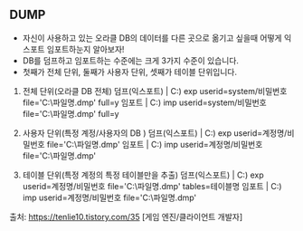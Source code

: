 ## DUMP
 - 자신이 사용하고 있는 오라클 DB의 데이터를 다른 곳으로 옮기고 싶을때 어떻게 익스포트 임포트하눈지 알아보자!
 - DB를 덤프하고 임포트하는 수준에는 크게 3가지 수준이 있습니다. 
 - 첫째가 전체 단위, 둘째가 사용자 단위, 셋째가 테이블 단위입니다.


1. 전체 단위(오라클 DB 전체)
덤프(익스포트) |
C:\) exp userid=system/비밀번호 file='C:\파일명.dmp' full=y
임포트 |
C:\) imp userid=system/비밀번호 file='C:\파일명.dmp' full=y


2. 사용자 단위(특정 계정/사용자의 DB )
덤프(익스포트) |
C:\) exp userid=계정명/비밀번호 file='C:\파일명.dmp' 
임포트 |
C:\) imp userid=계정명/비밀번호 file='C:\파일명.dmp' 


3. 테이블 단위(특정 계정의 특정 테이블만을 추출)
덤프(익스포트) |
C:\) exp userid=계정명/비밀번호 file='C:\파일명.dmp' tables=테이블명
임포트 |
C:\) imp userid=계정명/비밀번호 file='C:\파일명.dmp' 


출처: https://tenlie10.tistory.com/35 [게임 엔진/클라이언트 개발자]





